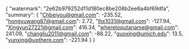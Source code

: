 {
    "watermark": "2e62b979252d11d180ec8be208b2ee6a4bf69dfa", 
    "summary": {
        "Chbeiyou@gmail.com": -235.52, 
        "hongyuwang87@gmail.com": 2.72, 
        "lhx1031@gmail.com": -127.94, 
        "Xingyun27221@gmail.com": 416.34, 
        "wheretoputaname@gmail.com": 241.09, 
        "changliu2011@gmail.com": -88.22, 
        "guoxing@umich.edu": 13.5, 
        "yunxing@upthere.com": -221.94
    }
}